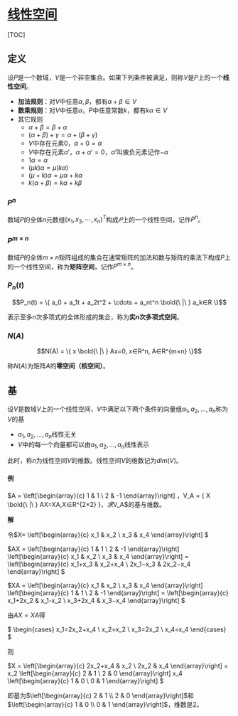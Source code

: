 <link rel='stylesheet' href='../../style/index.css'>
<script src='../../style/index.js'></script>

# [线性空间](./index.html)

[TOC]

## 定义

设$P$是一个数域，$V$是一个非空集合。如果下列条件被满足，则称$V$是$P$上的一个**线性空间**。

- **加法规则**：对$V$中任意$α,β$，都有$α+β∈V$
- **数乘规则**：对$V$中任意$α$，$P$中任意常数$k$，都有$kα∈V$
- 其它规则
  - $α+β = β+α$
  - $(α+β)+γ = α+(β+γ)$
  - $V$中存在元素$0$，$α+0=α$
  - $V$中存在元素$α'$，$α+α'=0$，$α'$叫做负元素记作$-α$
  - $1α = α$
  - $(μk)α = μ(kα)$
  - $(μ+k)α = μα+kα$
  - $k(α+β) = kα+kβ$

### $P^n$

数域$P$的全体$n$元数组$(x_1,x_2,⋯,x_n)^T$构成$𝑃$上的一个线性空间，记作$P^n$。

### $P^{m×n}$

数域$P$的全体$m×n$矩阵组成的集合在通常矩阵的加法和数与矩阵的乘法下构成$P$上的一个线性空间，称为**矩阵空间**，记作$P^{m×n}$。

### $P_n(t)$

$$P_n(t) = \{ a_0 + a_1t + a_2t^2 + \cdots + a_nt^n \bold{\ |\ } a_k∈R \}$$

表示至多$n$次多项式的全体形成的集合，称为**实$n$次多项式空间**。

### $N(A)$

$$N(A) = \{ x \bold{\ |\ } Ax=0, x∈R^n, A∈R^{m×n} \}$$

称$N(A)$为矩阵$A$的**零空间（核空间）**。

## 基

设$V$是数域$V$上的一个线性空间，$V$中满足以下两个条件的向量组$a_1, a_2, …, a_n$称为$V$的基

- $a_1, a_2, …, a_n$线性无关
- $V$中的每一个向量都可以由$a_1, a_2, …, a_n$线性表示

此时，称$n$为线性空间$V$的维数。线性空间$V$的维数记为$dim⁡(V)$。

#### 例

$A =
    \left[\begin{array}{c}
        1 & 1
    \\  2 & -1
    \end{array}\right]
$，$V_A = \{ X \bold{\ |\ } AX=XA,X∈R^{2×2} \}$，求$V_A$的基与维数。

**解**

令$X=
    \left[\begin{array}{c}
            x_1 & x_2
        \\  x_3 & x_4
    \end{array}\right]
$

$AX =
    \left[\begin{array}{c}
            1 & 1
        \\  2 & -1
    \end{array}\right]
    \left[\begin{array}{c}
            x_1 & x_2
        \\  x_3 & x_4
    \end{array}\right]
    =
    \left[\begin{array}{c}
        x_1+x_3  & x_2+x_4
    \\  2x_1−x_3 & 2x_2−x_4
    \end{array}\right]
$

$XA =
    \left[\begin{array}{c}
            x_1 & x_2
        \\  x_3 & x_4
    \end{array}\right]
    \left[\begin{array}{c}
            1 & 1
        \\  2 & -1
    \end{array}\right]
    =
    \left[\begin{array}{c}
        x_1+2x_2 & x_1-x_2
    \\  x_3+2x_4 & x_3−x_4
    \end{array}\right]
$

由$AX=XA$得

$
\begin{cases}
    x_1=2x_2+x_4
\\  x_2=x_2
\\  x_3=2x_2
\\  x_4=x_4
\end{cases}
$

则

$X = 
    \left[\begin{array}{c}
            2x_2+x_4 & x_2
        \\  2x_2     & x_4
    \end{array}\right]
    =
    x_2
    \left[\begin{array}{c}
            2 & 1
        \\  2 & 0
    \end{array}\right]
    x_4
    \left[\begin{array}{c}
            1 & 0
        \\  0 & 1
    \end{array}\right]
$

即基为$\left[\begin{array}{c}
        2 & 1
    \\  2 & 0
\end{array}\right]$和$\left[\begin{array}{c}
        1 & 0
    \\  0 & 1
\end{array}\right]$，维数是2。